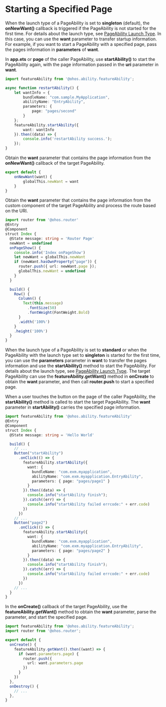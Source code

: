 # Starting a Specified Page


When the launch type of a PageAbility is set to **singleton** (default), the **onNewWant()** callback is triggered if the PageAbility is not started for the first time. For details about the launch type, see [PageAbility Launch Type](pageability-launch-type.md). In this case, you can use the **want** parameter to transfer startup information. For example, if you want to start a PageAbility with a specified page, pass the pages information in **parameters** of **want**.


In **app.ets** or **page** of the caller PageAbility, use **startAbility()** to start the PageAbility again, with the page information passed in the **uri** parameter in **want**.

```ts
import featureAbility from '@ohos.ability.featureAbility';

async function restartAbility() {
    let wantInfo = {
        bundleName: "com.sample.MyApplication",
        abilityName: "EntryAbility",
        parameters: {
            page: "pages/second"
        }
    };
    featureAbility.startAbility({
        want: wantInfo
    }).then((data) => {
        console.info('restartAbility success.');
    });
}
```


Obtain the **want** parameter that contains the page information from the **onNewWant()** callback of the target PageAbility.

```ts
export default {  
    onNewWant(want) {    
        globalThis.newWant = want  
    }
}
```


Obtain the **want** parameter that contains the page information from the custom component of the target PageAbility and process the route based on the URI.

```ts
import router from '@ohos.router'
@Entry
@Component
struct Index {
  @State message: string = 'Router Page'
  newWant = undefined
  onPageShow() {
    console.info('Index onPageShow')
    let newWant = globalThis.newWant
    if (newWant.hasOwnProperty("page")) {
      router.push({ url: newWant.page });
      globalThis.newWant = undefined
    }
  }

  build() {
    Row() {
      Column() {
        Text(this.message)
          .fontSize(50)
          .fontWeight(FontWeight.Bold)
      }
      .width('100%')
    }
    .height('100%')
  }
}
```


When the launch type of a PageAbility is set to **standard** or when the PageAbility with the launch type set to **singleton** is started for the first time, you can use the **parameters** parameter in **want** to transfer the pages information and use the **startAbility()** method to start the PageAbility. For details about the launch type, see [PageAbility Launch Type](pageability-launch-type.md). The target PageAbility can use the **featureAbility.getWant()** method in **onCreate** to obtain the **want** parameter, and then call **router.push** to start a specified page.


When a user touches the button on the page of the caller PageAbility, the **startAbility()** method is called to start the target PageAbility. The **want** parameter in **startAbility()** carries the specified page information.

```ts
import featureAbility from '@ohos.ability.featureAbility'
@Entry
@Component
struct Index {
  @State message: string = 'Hello World'

  build() {
    // ...
    Button("startAbility")
      .onClick(() => {
        featureAbility.startAbility({
          want: {
            bundleName: "com.exm.myapplication",
            abilityName: "com.exm.myapplication.EntryAbility",
            parameters: { page: "pages/page1" }
          }
        }).then((data) => {
          console.info("startAbility finish");
        }).catch((err) => {
          console.info("startAbility failed errcode:" + err.code)
        })
      })
    // ...
    Button("page2")
      .onClick(() => {
        featureAbility.startAbility({
          want: {
            bundleName: "com.exm.myapplication",
            abilityName: "com.exm.myapplication.EntryAbility",
            parameters: { page: "pages/page2" }
          }
        }).then((data) => {
          console.info("startAbility finish");
        }).catch((err) => {
          console.info("startAbility failed errcode:" + err.code)
        })
      })
    // ...
  }
}
```


In the **onCreate()** callback of the target PageAbility, use the **featureAbility.getWant()** method to obtain the **want** parameter, parse the parameter, and start the specified page.

```ts
import featureAbility from '@ohos.ability.featureAbility';
import router from '@ohos.router';

export default {
  onCreate() {
    featureAbility.getWant().then((want) => {
      if (want.parameters.page) {
        router.push({
          url: want.parameters.page
        })
      }
    })
  },
  onDestroy() {
    // ...
  },
}
```
